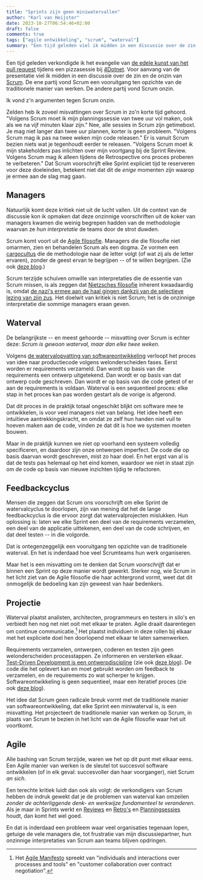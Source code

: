 ```yaml
---
title: "Sprints zijn geen miniwatervallen"
author: "Karl van Heijster"
date: 2023-10-27T06:54:46+02:00
draft: false
comments: true
tags: ["agile ontwikkeling", "scrum", "waterval"]
summary: "Een tijd geleden viel ik midden in een discussie over de zin en de onzin van Scrum. De ene partij vond Scrum een vooruitgang ten opzichte van de traditionele manier van werken. De andere partij vond Scrum onzin. Ik vond z'n argumenten tegen Scrum onzin."
---
```


Een tijd geleden verkondigde ik het evangelie van [de edele kunst van het pull request](/talks/de-edele-kunst-van-het-pull-request/) tijdens een pizzasessie bij [4Dotnet](https://www.4dotnet.nl/). Voor aanvang van de presentatie viel ik midden in een discussie over de zin en de onzin van [Scrum](/tags/scrum/ "Blogs met de tag 'scrum'"). De ene partij vond Scrum een vooruitgang ten opzichte van de traditionele manier van werken. De andere partij vond Scrum onzin.


Ik vond z'n argumenten tegen Scrum onzin.


Zelden heb ik zoveel misvattingen over Scrum in zo'n korte tijd gehoord. "Volgens Scrum moet ik mijn planningssessie van twee uur vol maken, ook als we na vijf minuten klaar zijn." Nee, alle sessies in Scrum zijn getimeboxt. Je mag niet langer dan twee uur plannen, korter is geen probleem. "Volgens Scrum mag ik pas na twee weken mijn code releasen." Er is vanuit Scrum bezien niets wat je tegenhoudt eerder te releasen. "Volgens Scrum moet ik mijn stakeholders pas inlichten over mijn voortgang bij de Sprint Review. Volgens Scrum mag ik alleen tijdens de Retrospective ons proces proberen te verbeteren." Dat Scrum voorschrijft elke Sprint expliciet tijd te reserveren voor deze doeleinden, betekent niet dat dit de *enige* momenten zijn waarop je ermee aan de slag mag gaan.


## Managers


Natuurlijk komt deze kritiek niet uit de lucht vallen. Uit de context van de discussie kon ik opmaken dat deze onzinnige voorschriften uit de koker van managers kwamen die weinig begrepen hadden van de methodologie waarvan ze *hun interpretatie* de teams door de strot duwden. 


Scrum komt voort uit de [Agile filosofie](/tags/agile-ontwikkeling/ "Blogs met de tag 'agile ontwikkeling'"). Managers die die filosofie niet omarmen, zien en behandelen Scrum als een dogma. Ze vormen een [cargocultus](https://nl.wikipedia.org/wiki/Cargocult "'Cargocult', Wikipedia") die de methodologie naar de letter volgt (of wat zij als de letter ervaren), zonder de geest ervan te begrijpen -- of te willen begrijpen. (Zie ook [deze blog](/blog/22/02/de-rol-van-user-stories/ "'De rol van user stories'").)


Scrum terzijde schuiven omwille van interpretaties die de essentie van Scrum missen, is als zeggen dat [Nietzsches filosofie](https://plato.stanford.edu/entries/nietzsche/ "'Friedrich Nietzsche', Stanford Encyclopedia of Philosophy") inherent kwaadaardig is, omdat [de nazi's ermee aan de haal gingen dankzij van de selectieve lezing van zijn zus](https://en.wikipedia.org/wiki/Influence_and_reception_of_Friedrich_Nietzsche#Nietzsche_and_fascism "'Nietzsche and fascism' in 'Influence and reception of Friedrich Nietzsche', Wikipedia"). Het doelwit van kritiek is niet Scrum; het is de onzinnige interpretatie die sommige managers eraan geven.


## Waterval


De belangrijkste -- en meest gehoorde -- misvatting over Scrum is echter deze: *Scrum is gewoon waterval, maar dan elke twee weken.*


Volgens [de watervalopvatting van softwareontwikkeling](https://en.wikipedia.org/wiki/Waterfall_model "'Waterfall model', Wikipedia") verloopt het proces van idee naar productiecode volgens welonderscheiden fases. Eerst worden er requirements verzameld. Dan wordt op basis van die requirements een ontwerp uitgetekend. Dan wordt er op basis van dat ontwerp code geschreven. Dan wordt er op basis van die code getest of er aan de requirements is voldaan. Waterval is een sequentieel proces: elke stap in het proces kan pas worden gestart als de vorige is afgerond.


Dat dit proces in de praktijk totaal ongeschikt blijkt om software mee te ontwikkelen, is voor veel managers niet van belang. Het idee heeft een intuïtieve aantrekkingskracht, en omdat ze zelf hun handen niet vuil te hoeven maken aan de code, vinden ze dat dit is hoe we systemen moeten bouwen. 


Maar in de praktijk kunnen we niet op voorhand een systeem volledig specificeren, en daardoor zijn onze ontwerpen imperfect. De code die op basis daarvan wordt geschreven, mist zo haar doel. En het ergst van al is dat de tests pas helemaal op het eind komen, waardoor we niet in staat zijn om de code op basis van nieuwe inzichten tijdig te refactoren.


## Feedbackcyclus


Mensen die zeggen dat Scrum ons voorschrijft om elke Sprint de watervalcyclus te doorlopen, zijn van mening dat het de lange feedbackcyclus is die ervoor zorgt dat watervalprojecten mislukken. Hun oplossing is: laten we elke Sprint een deel van de requirements verzamelen, een deel van de applicatie uittekenen, een deel van de code schrijven, en dat deel testen -- in die volgorde.


Dat is ontegenzeggelijk een vooruitgang ten opzichte van de traditionele waterval. En het is inderdaad hoe veel Scrumteams hun werk organiseren.


Maar het is een misvatting om te denken dat Scrum *voorschrijft* dat er binnen een Sprint op deze manier wordt gewerkt. Sterker nog, wie Scrum in het licht ziet van de Agile filosofie die haar achtergrond vormt, weet dat dit onmogelijk de bedoeling kan zijn geweest van haar bedenkers.


## Projectie


Waterval plaatst analisten, architecten, programmeurs en testers in silo's en verbiedt hen nog net niet ooit met elkaar te praten. Agile draait daarentegen om continue communicatie.[^1] Het plaatst individuen in deze rollen bij elkaar met het expliciete doel hen doorlopend met elkaar te laten samenwerken. 


Requirements verzamelen, ontwerpen, coderen en testen zijn geen welonderscheiden processtappen. Ze informeren en versterken elkaar. [Test-Driven Development is een ontwerpdiscipline](/blog/22/08/test-driven-development-is-een-ontwerpdiscipline/) (zie ook [deze blog](/blog/22/09/tests-als-ontwerpmiddel/ "'Tests als ontwerpmiddel'")). De code die het oplevert kan en moet gebruikt worden om feedback te verzamelen, en de requirements zo wat scherper te krijgen. Softwareontwikkeling is geen sequentieel, maar een iteratief proces (zie ook [deze blog](/blog/21/07/incrementele-versus-iteratieve-ontwikkeling/ "'Incrementele versus iteratieve ontwikkeling'")).


Het idee dat Scrum geen radicale breuk vormt met de traditionele manier van softwareontwikkeling, dat elke Sprint een miniwaterval is, is een misvatting. Het projecteert de traditionele manier van werken op Scrum, in plaats van Scrum te bezien in het licht van de Agile filosofie waar het uit voortkomt.


## Agile


Alle bashing van Scrum terzijde, waren we het op dit punt met elkaar eens. Een Agile manier van werken is de sleutel tot succesvol software ontwikkelen (of in elk geval: succesvoller dan haar voorganger), niet Scrum *an sich*.


Een terechte kritiek luidt dan ook als volgt: de verkondigers van Scrum hebben de indruk gewekt dat je de problemen van waterval kan omzeilen *zonder de achterliggende denk- en werkwijze fundamenteel te veranderen*. Als je maar in Sprints werkt en [Reviews](/tags/sprint-review/ "Blogs met de tag 'sprint review'") en [Retro's](/tags/sprint-retrospective/ "Blogs met de tag 'sprint retrospective'") en [Planningsessies](/tags/sprint-planning/ "Blogs met de tag 'sprint planning'") houdt, dan komt het wel goed. 


En dat is inderdaad een probleem waar veel organisaties tegenaan lopen, getuige de vele managers die, tot frustratie van mijn discussiepartner, hun onzinnige interpretaties van Scrum aan teams blijven opdringen.


[^1]: Het [Agile Manifesto](https://agilemanifesto.org/) spreekt van "individuals and interactions over processes and tools" en "customer collaboration over contract negotiation".
